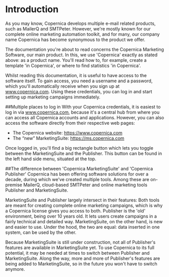 # Introduction
As you may know, Copernica develops multiple e-mail related products, such as MailerQ and SMTPeter. However, we're mostly known for our complete online marketing automation toolkit, and for many, our company name Copernica has become synonymous to the product we offer.

The documentation you're about to read concerns the Copernica Marketing Software, our main product. In this, we use 'Copernica' exactly as stated above: as a product name. You'll read how to, for example, create a template 'in Copernica', or where to find statistics 'in Copernica'.

Whilst reading this documentation, it is useful to have access to the software itself. To gain access, you need a username and a password, which you'll automatically receive when you sign up at www.copernica.com. Using these credentials, you can log in and start setting up marketing campaigns immediately.

##Multiple places to log in
With your Copernica credentials, it is easiest to log in via www.copernica.com, because it's a central hub from where you can access all Copernica accounts and applications. 
However, you can also access the software directly from their respective web pages:

- The Copernica website: https://www.copernica.com
- The “new” MarketingSuite: https://ms.copernica.com

Once logged in, you'll find a big rectangle button which lets you toggle between the MarketingSuite and the Publisher. This button can be found in the left hand side menu, situated at the top.

##The difference between 'Copernica MarketingSuite' and 'Copernica Publisher'
Copernica has been offering software solutions for over a decade, during which we've created multiple tools. Among these are on-premise MailerQ, cloud-based SMTPeter and online marketing tools Publisher and MarketingSuite.

MarketingSuite and Publisher largely intersect in their features: Both tools are meant for creating complete online marketing campaigns, which is why a Copernica license gives you access to both. Publisher is the 'old' environment, being over 10 years old. It lets users create campaigns in a fairly technical and detailed way. MarketingSuite, on the other hand, is new and easier to use. Under the hood, the two are equal: data inserted in one system, can be used by the other.

Because MarketingSuite is still under construction, not all of Publisher's features are available in MarketingSuite yet. To use Copernica to its full potential, it may be needed at times to switch between Publisher and MarketingSuite. Along the way, more and more of Publisher's features are being added to MarketingSuite, so in the future you won't have to switch anymore.
